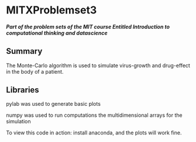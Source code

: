 # MITXProblemset3
##### Part of the problem sets of the MIT course Entitled Introduction to computational thinking and datascience


## Summary
The Monte-Carlo algorithm is used to simulate virus-growth and drug-effect in the body of a patient.
## Libraries
pylab was used to generate basic plots

numpy was used to run computations the multidimensional arrays for the simulation

To view this code in action: install anaconda, and the plots will work fine. 
